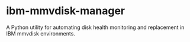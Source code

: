 # ibm-mmvdisk-manager
A Python utility for automating disk health monitoring and replacement in IBM mmvdisk environments.
